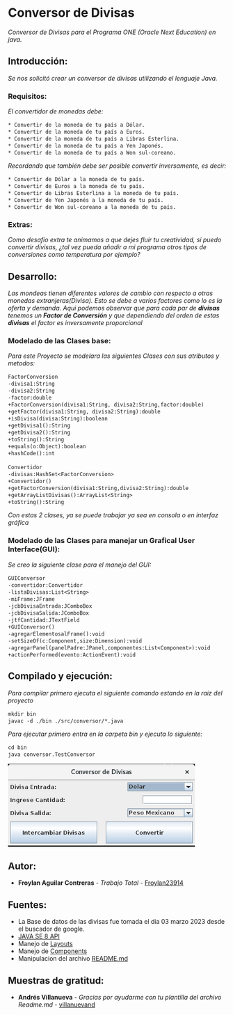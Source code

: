 # Conversor de Divisas
_Conversor de Divisas para el Programa ONE (Oracle Next Education) en java._
## Introducción:
_Se nos solicitó crear un conversor de divisas utilizando el lenguaje Java._
### Requisitos:
_El convertidor de monedas debe:_
```
* Convertir de la moneda de tu país a Dólar.
* Convertir de la moneda de tu país a Euros.
* Convertir de la moneda de tu país a Libras Esterlina.
* Convertir de la moneda de tu país a Yen Japonés.
* Convertir de la moneda de tu país a Won sul-coreano.
```
_Recordando que también debe ser posible convertir inversamente, es decir:_
```
* Convertir de Dólar a la moneda de tu país.
* Convertir de Euros a la moneda de tu país.
* Convertir de Libras Esterlina a la moneda de tu país.
* Convertir de Yen Japonés a la moneda de tu país.
* Convertir de Won sul-coreano a la moneda de tu país.
```
### Extras:
_Como desafío extra te animamos a que dejes fluir tu creatividad, si puedo convertir divisas, ¿tal vez pueda añadir a mi programa otros tipos de conversiones como temperatura por ejemplo?_
## Desarrollo:
_Las mondeas tienen diferentes valores de cambio con respecto a otras monedas extranjeras(Divisa). Esto se debe a varios factores como lo es la oferta y demanda._
_Aqui podemos observar que para cada par de **divisas** tenemos un **Factor de Conversión** y que dependiendo del orden de estas **divisas** el factor es inversamente proporcional_
### Modelado de las Clases base:
_Para este Proyecto se modelara las siguientes Clases con sus atributos y metodos:_
```
FactorConversion
-divisa1:String 
-divisa2:String 
-factor:double
+FactorConversion(divisa1:String, divisa2:String,factor:double)
+getFactor(divisa1:String, divisa2:String):double
+isDivisa(divisa:String):boolean
+getDivisa1():String
+getDivisa2():String
+toString():String
+equals(o:Object):boolean
+hashCode():int

Convertidor
-divisas:HashSet<FactorConversion>
+Convertidor()
+getFactorConversion(divisa1:String,divisa2:String):double
+getArrayListDivisas():ArrayList<String>
+toString():String
```
_Con estas 2 clases, ya se puede trabajar ya sea en consola o en interfaz gráfica_
### Modelado de las Clases para manejar un Grafical User Interface(GUI):
_Se creo la siguiente clase para el manejo del GUI:_
```
GUIConversor
-convertidor:Convertidor
-listaDivisas:List<String>
-miFrame:JFrame
-jcbDivisaEntrada:JComboBox
-jcbDivisaSalida:JComboBox
-jtfCantidad:JTextField
+GUIConversor()
-agregarElementosalFrame():void
-setSizeOf(c:Component,size:Dimension):void
-agregarPanel(panelPadre:JPanel,componentes:List<Component>):void
+actionPerformed(evento:ActionEvent):void
```
## Compilado y ejecución:
_Para compilar primero ejecuta el siguiente comando estando en la raiz del proyecto_
```
mkdir bin
javac -d ./bin ./src/conversor/*.java
```
_Para ejecutar primero entra en la carpeta bin y ejecuta lo siguiente:_
```
cd bin
java conversor.TestConversor
```
![Imagen del Programa](https://github.com/Froylan23914/ConversorDivisasONE/blob/main/img/principal.png)
## Autor:
* **Froylan Aguilar Contreras** - *Trabajo Total* - [Froylan23914](https://github.com/Froylan23914)
## Fuentes:
* La Base de datos de las divisas fue tomada el dia 03 marzo 2023 desde el buscador de google.
* [JAVA SE 8 API](https://docs.oracle.com/javase/8/docs/api/index.html)
* Manejo de [Layouts](https://docs.oracle.com/javase/tutorial/uiswing/layout/index.html)
* Manejo de [Components](https://docs.oracle.com/javase/tutorial/uiswing/components/index.html)
* Manipulacion del archivo [README.md](https://gist.github.com/Villanuevand/6386899f70346d4580c723232524d35a)
## Muestras de gratitud:
* **Andrés Villanueva** - *Gracias por ayudarme con tu plantilla del archivo Readme.md* - [villanuevand](https://github.com/villanuevand)
